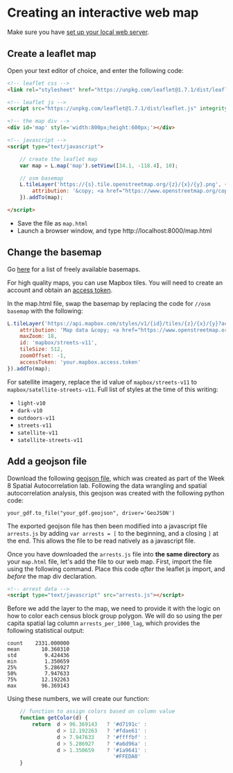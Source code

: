 # Creating an interactive web map

Make sure you have [set up your local web server](https://github.com/yohman/up206a/blob/master/Weeks/Week10/W10-03-Setting%20up%20a%20local%20server.md).

## Create a leaflet map
Open your text editor of choice, and enter the following code:
```html
<!-- leaflet css -->
<link rel="stylesheet" href="https://unpkg.com/leaflet@1.7.1/dist/leaflet.css" integrity="sha512-xodZBNTC5n17Xt2atTPuE1HxjVMSvLVW9ocqUKLsCC5CXdbqCmblAshOMAS6/keqq/sMZMZ19scR4PsZChSR7A==" crossorigin=""/>

<!-- leaflet js -->
<script src="https://unpkg.com/leaflet@1.7.1/dist/leaflet.js" integrity="sha512-XQoYMqMTK8LvdxXYG3nZ448hOEQiglfqkJs1NOQV44cWnUrBc8PkAOcXy20w0vlaXaVUearIOBhiXZ5V3ynxwA==" crossorigin=""></script>

<!-- the map div -->
<div id='map' style='width:800px;height:600px;'></div>

<!-- javascript -->
<script type="text/javascript">

	// create the leaflet map
	var map = L.map('map').setView([34.1, -118.4], 10);

	// osm basemap
	L.tileLayer('https://{s}.tile.openstreetmap.org/{z}/{x}/{y}.png', {
	    attribution: '&copy; <a href="https://www.openstreetmap.org/copyright">OpenStreetMap</a> contributors'
	}).addTo(map);

</script>
```

- Save the file as `map.html`
- Launch a browser window, and type http://localhost:8000/map.html

## Change the basemap

Go [here](https://leaflet-extras.github.io/leaflet-providers/preview/) for a list of freely available basemaps.

For high quality maps, you can use Mapbox tiles. You will need to create an account and obtain an [access token](https://account.mapbox.com/).

In the map.html file, swap the basemap by replacing the code for `//osm basemap` with the following:

```javascript
L.tileLayer('https://api.mapbox.com/styles/v1/{id}/tiles/{z}/{x}/{y}?access_token={accessToken}', {
    attribution: 'Map data &copy; <a href="https://www.openstreetmap.org/">OpenStreetMap</a> contributors, <a href="https://creativecommons.org/licenses/by-sa/2.0/">CC-BY-SA</a>, Imagery © <a href="https://www.mapbox.com/">Mapbox</a>',
    maxZoom: 18,
    id: 'mapbox/streets-v11',
    tileSize: 512,
    zoomOffset: -1,
    accessToken: 'your.mapbox.access.token'
}).addTo(map);
```

For satellite imagery, replace the id value of `mapbox/streets-v11` to `mapbox/satellite-streets-v11`. Full list of styles at the time of this writing:

- `light-v10`
- `dark-v10`
- `outdoors-v11`
- `streets-v11`
- `satellite-v11`
- `satellite-streets-v11`

## Add a geojson file

Download the following [geojson file](arrests.js), which was created as part of the Week 8 Spatial Autocorrelation lab. Following the data wrangling and spatial autocorrelation analysis, this geojson was created with the following python code:

```pytyon
your_gdf.to_file("your_gdf.geojson", driver='GeoJSON')
```

The exported geojson file has then been modified into a javascript file `arrests.js` by adding `var arrests = [` to the beginning, and a closing `]` at the end. This allows the file to be read natively as a javascript file.

Once you have downloaded the `arrests.js` file into **the same directory** as your `map.html` file, let's add the file to our web map. First, import the file using the following command. Place this code *after* the leaflet js import, and *before* the map div declaration.

```html
<!-- arrest data -->
<script type="text/javascript" src="arrests.js"></script>
```

Before we add the layer to the map, we need to provide it with the logic on how to color each census block group polygon. We will do so using the per capita spatial lag column `arrests_per_1000_lag`, which provides the following statistical output:

```
count    2331.000000
mean       10.360310
std         9.424436
min         1.350659
25%         5.286927
50%         7.947633
75%        12.192263
max        96.369143
```

Using these numbers, we will create our function:

```javascript
	// function to assign colors based on column value
	function getColor(d) {
		return  d > 96.369143	? '#d7191c' :
				d > 12.192263	? '#fdae61' :
				d > 7.947633	? '#ffffbf' :
				d > 5.286927	? '#a6d96a' :
				d > 1.350659	? '#1a9641' :
								  '#FFEDA0'
	}
```


